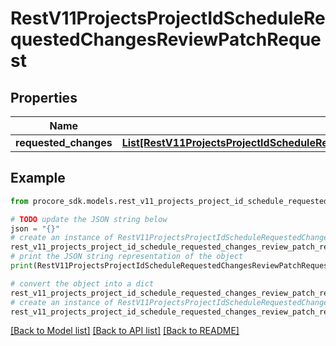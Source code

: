# RestV11ProjectsProjectIdScheduleRequestedChangesReviewPatchRequest


## Properties

Name | Type | Description | Notes
------------ | ------------- | ------------- | -------------
**requested_changes** | [**List[RestV11ProjectsProjectIdScheduleRequestedChangesReviewPatchRequestRequestedChangesInner]**](RestV11ProjectsProjectIdScheduleRequestedChangesReviewPatchRequestRequestedChangesInner.md) |  | [optional] 

## Example

```python
from procore_sdk.models.rest_v11_projects_project_id_schedule_requested_changes_review_patch_request import RestV11ProjectsProjectIdScheduleRequestedChangesReviewPatchRequest

# TODO update the JSON string below
json = "{}"
# create an instance of RestV11ProjectsProjectIdScheduleRequestedChangesReviewPatchRequest from a JSON string
rest_v11_projects_project_id_schedule_requested_changes_review_patch_request_instance = RestV11ProjectsProjectIdScheduleRequestedChangesReviewPatchRequest.from_json(json)
# print the JSON string representation of the object
print(RestV11ProjectsProjectIdScheduleRequestedChangesReviewPatchRequest.to_json())

# convert the object into a dict
rest_v11_projects_project_id_schedule_requested_changes_review_patch_request_dict = rest_v11_projects_project_id_schedule_requested_changes_review_patch_request_instance.to_dict()
# create an instance of RestV11ProjectsProjectIdScheduleRequestedChangesReviewPatchRequest from a dict
rest_v11_projects_project_id_schedule_requested_changes_review_patch_request_from_dict = RestV11ProjectsProjectIdScheduleRequestedChangesReviewPatchRequest.from_dict(rest_v11_projects_project_id_schedule_requested_changes_review_patch_request_dict)
```
[[Back to Model list]](../README.md#documentation-for-models) [[Back to API list]](../README.md#documentation-for-api-endpoints) [[Back to README]](../README.md)



